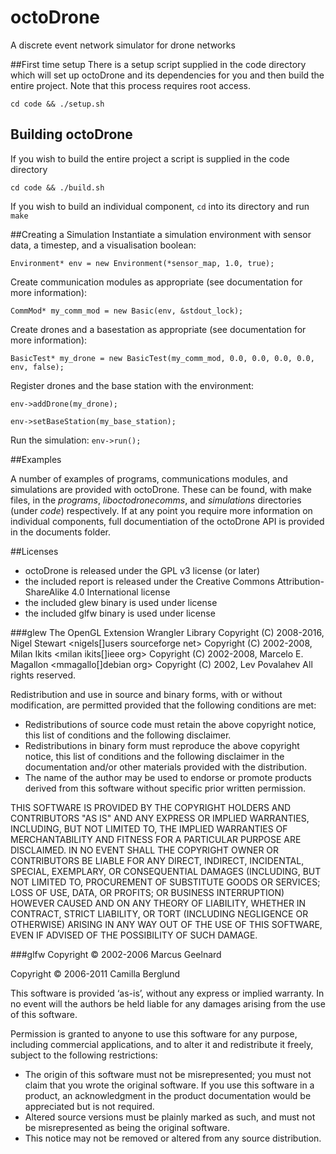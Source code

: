 # octoDrone
A discrete event network simulator for drone networks

##First time setup
There is a setup script supplied in the code directory which will set up octoDrone and its dependencies for you and then build the entire project. Note that this process requires root access.

`cd code && ./setup.sh`

## Building octoDrone
If you wish to build the entire project a script is supplied in the code directory

`cd code && ./build.sh`

If you wish to build an individual component, `cd` into its directory and run `make`

##Creating a Simulation
Instantiate a simulation environment with sensor data, a timestep, and a visualisation boolean:

`Environment* env = new Environment(*sensor_map, 1.0, true);`

Create communication modules as appropriate (see documentation for more information):

`CommMod* my_comm_mod = new Basic(env, &stdout_lock);`

Create drones and a basestation as appropriate (see documentation for more information):

`BasicTest* my_drone = new BasicTest(my_comm_mod, 0.0, 0.0, 0.0, 0.0, env, false);`

Register drones and the base station with the environment:

`env->addDrone(my_drone);`

`env->setBaseStation(my_base_station);`

Run the simulation:
`env->run();`

##Examples

A number of examples of programs, communications modules, and simulations are provided with octoDrone. These can be found, with make files, in the *programs*, *liboctodronecomms*, and *simulations* directories (under *code*) respectively. If at any point you require more information on individual components, full documentiation of the octoDrone API is provided in the documents folder.

##Licenses
* octoDrone is released under the GPL v3 license (or later)
* the included report is released under the Creative Commons Attribution-ShareAlike 4.0 International license
* the included glew binary is used under license
* the included glfw binary is used under license

###glew
The OpenGL Extension Wrangler Library
Copyright (C) 2008-2016, Nigel Stewart <nigels[]users sourceforge net>
Copyright (C) 2002-2008, Milan Ikits <milan ikits[]ieee org>
Copyright (C) 2002-2008, Marcelo E. Magallon <mmagallo[]debian org>
Copyright (C) 2002, Lev Povalahev
All rights reserved.

Redistribution and use in source and binary forms, with or without 
modification, are permitted provided that the following conditions are met:

* Redistributions of source code must retain the above copyright notice, 
  this list of conditions and the following disclaimer.
* Redistributions in binary form must reproduce the above copyright notice, 
  this list of conditions and the following disclaimer in the documentation 
  and/or other materials provided with the distribution.
* The name of the author may be used to endorse or promote products 
  derived from this software without specific prior written permission.

THIS SOFTWARE IS PROVIDED BY THE COPYRIGHT HOLDERS AND CONTRIBUTORS "AS IS" 
AND ANY EXPRESS OR IMPLIED WARRANTIES, INCLUDING, BUT NOT LIMITED TO, THE 
IMPLIED WARRANTIES OF MERCHANTABILITY AND FITNESS FOR A PARTICULAR PURPOSE
ARE DISCLAIMED. IN NO EVENT SHALL THE COPYRIGHT OWNER OR CONTRIBUTORS BE 
LIABLE FOR ANY DIRECT, INDIRECT, INCIDENTAL, SPECIAL, EXEMPLARY, OR 
CONSEQUENTIAL DAMAGES (INCLUDING, BUT NOT LIMITED TO, PROCUREMENT OF 
SUBSTITUTE GOODS OR SERVICES; LOSS OF USE, DATA, OR PROFITS; OR BUSINESS
INTERRUPTION) HOWEVER CAUSED AND ON ANY THEORY OF LIABILITY, WHETHER IN
CONTRACT, STRICT LIABILITY, OR TORT (INCLUDING NEGLIGENCE OR OTHERWISE)
ARISING IN ANY WAY OUT OF THE USE OF THIS SOFTWARE, EVEN IF ADVISED OF
THE POSSIBILITY OF SUCH DAMAGE.

###glfw
Copyright © 2002-2006 Marcus Geelnard

Copyright © 2006-2011 Camilla Berglund

This software is provided ‘as-is’, without any express or implied warranty. In no event will the authors be held liable for any damages arising from the use of this software.

Permission is granted to anyone to use this software for any purpose, including commercial applications, and to alter it and redistribute it freely, subject to the following restrictions:

* The origin of this software must not be misrepresented; you must not claim that you wrote the original software. If you use this software in a product, an acknowledgment in the product documentation would be appreciated but is not required.
* Altered source versions must be plainly marked as such, and must not be misrepresented as being the original software.
* This notice may not be removed or altered from any source distribution.

